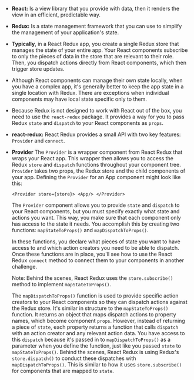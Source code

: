 - **React:** Is a view library that you provide with data, then it renders the view in an efficient, predictable way.

- **Redux:** Is a state management framework that you can use to simplify the management of your application's state.

- **Typically**, in a React Redux app, you create a single Redux store that manages the state of your entire app. Your React components subscribe to only the pieces of data in the store that are relevant to their role. Then, you dispatch actions directly from React components, which then trigger store updates.

- Although React components can manage their own state locally, when you have a complex app, it's generally better to keep the app state in a single location with Redux. There are exceptions when individual components may have local state specific only to them.

- Because Redux is not designed to work with React out of the box, you need to use the `react-redux` package. It provides a way for you to pass Redux `state` and `dispatch` to your React components as `props`.

- **react-redux:** React Redux provides a small API with two key features: `Provider` and `connect`.

- **Provider** The `Provider` is a wrapper component from React Redux that wraps your React app. This wrapper then allows you to access the Redux `store` and `dispatch` functions throughout your component tree. `Provider` takes two props, the Redux store and the child components of your app. Defining the `Provider` for an App component might look like this:

  `<Provider store={store}>
    <App/>
  </Provider>`

  The `Provider` component allows you to provide `state` and `dispatch` to your React components, but you must specify exactly what state and actions you want. This way, you make sure that each component only has access to the state it needs. You accomplish this by creating two functions: `mapStateToProps()` and `mapDispatchToProps()`.

  In these functions, you declare what pieces of state you want to have access to and which action creators you need to be able to dispatch. Once these functions are in place, you'll see how to use the React Redux `connect` method to connect them to your components in another challenge.

  Note: Behind the scenes, React Redux uses the `store.subscribe()` method to implement `mapStateToProps()`.

  The `mapDispatchToProps()` function is used to provide specific action creators to your React components so they can dispatch actions against the Redux store. It's similar in structure to the `mapStateToProps()` function. It returns an object that maps dispatch actions to property names, which become component `props`. However, instead of returning a piece of `state`, each property returns a function that calls `dispatch` with an action creator and any relevant action data. You have access to this `dispatch` because it's passed in to `mapDispatchToProps()` as a parameter when you define the function, just like you passed `state` to `mapStateToProps()`. Behind the scenes, React Redux is using Redux's `store.dispatch()` to conduct these dispatches with `mapDispatchToProps()`. This is similar to how it uses `store.subscribe()` for components that are mapped to `state`.
